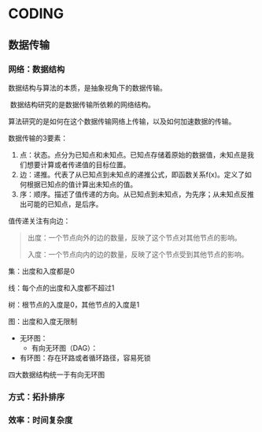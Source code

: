 # CODING

## 数据传输

### 网络：数据结构

数据结构与算法的本质，是抽象视角下的数据传输。

​	数据结构研究的是数据传输所依赖的网络结构。

​	算法研究的是如何在这个数据传输网络上传输，以及如何加速数据的传输。



数据传输的3要素：

1. 点：状态。点分为已知点和未知点。已知点存储着原始的数据值，未知点是我们想要计算或者传递值的目标位置。
2. 边：递推。代表了从已知点到未知点的递推公式，即函数关系f(x)。定义了如何根据已知点的值计算出未知点的值。
3. 序：顺序。描述了值传递的方向。从已知点到未知点，为先序；从未知点反推出可能的已知点，是后序。



值传递关注有向边：

> 出度：一个节点向外的边的数量，反映了这个节点对其他节点的影响。
>
> 入度：一个节点向内的边的数量，反映了这个节点受到其他节点的影响。

集：出度和入度都是0

线：每个点的出度和入度都不超过1

树：根节点的入度是0，其他节点的入度是1

图：出度和入度无限制

* 无环图：
  * 有向无环图（DAG）：
* 有环图：存在环路或者循环路径，容易死锁

四大数据结构统一于有向无环图



### 方式：拓扑排序



### 效率：时间复杂度